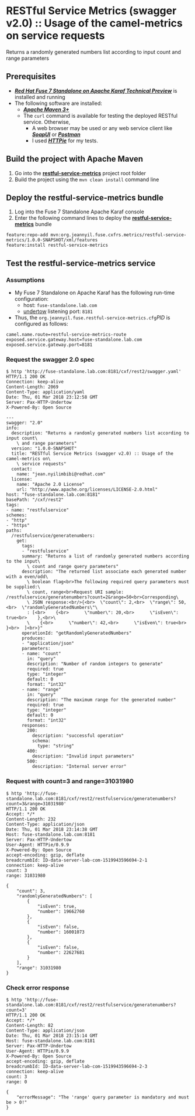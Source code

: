# RESTful Service Metrics (swagger v2.0) :: Usage of the camel-metrics on service requests

Returns a randomly generated numbers list according to input count and range parameters

## Prerequisites

- _**[Red Hat Fuse 7 Standalone on Apache Karaf Technical Preview](https://access.redhat.com/documentation/en-us/red_hat_jboss_fuse/7.0-tp/html/installing_on_apache_karaf/)**_ is installed 
and running
- The following software are installed:
  - _**[Apache Maven 3+](https://maven.apache.org/)**_
  - The ```curl``` command is available for testing the deployed RESTful service. Otherwise,
    - A web browser may be used or any web service client like _**[SoapUI](https://www.soapui.org/)**_ or _**[Postman](https://www.getpostman.com/)**_
    - I used _**[HTTPie](https://httpie.org/)**_ for my tests.

## Build the project with Apache Maven

1. Go into the **[restful-service-metrics](../restful-service-metrics)** project root folder
2. Build the project using the ```mvn clean install``` command line

## Deploy the restful-service-metrics bundle

1. Log into the Fuse 7 Standalone Apache Karaf console
2. Enter the following command lines to deploy the **[restful-service-metrics](../restful-service-metrics)** bundle
```
feature:repo-add mvn:org.jeannyil.fuse.cxfrs.metrics/restful-service-metrics/1.0.0-SNAPSHOT/xml/features
feature:install restful-service-metrics
```

## Test the restful-service-metrics service

### Assumptions
- My Fuse 7 Standalone on Apache Karaf has the following run-time configuration:
  - host: ```fuse-standalone.lab.com```
  - [undertow](http://undertow.io/) listening port: ```8181```
- Thus, the ```org.jeannyil.fuse.restful-service-metrics.cfg```*PID* is configured as follows:
```
camel.name.route=restful-service-metrics-route
exposed.service.gateway.host=fuse-standalone.lab.com
exposed.service.gateway.port=8181
```

### Request the swagger 2.0 spec

```
$ http 'http://fuse-standalone.lab.com:8181/cxf/rest2/swagger.yaml'
HTTP/1.1 200 OK
Connection: keep-alive
Content-Length: 2069
Content-Type: application/yaml
Date: Thu, 01 Mar 2018 23:12:58 GMT
Server: Pax-HTTP-Undertow
X-Powered-By: Open Source

---
swagger: "2.0"
info:
  description: "Returns a randomly generated numbers list according to input count\
    \ and range parameters"
  version: "1.0.0-SNAPSHOT"
  title: "RESTful Service Metrics (swagger v2.0) :: Usage of the camel-metrics on\
    \ service requests"
  contact:
    name: "jean.nyilimbibi@redhat.com"
  license:
    name: "Apache 2.0 License"
    url: "http://www.apache.org/licenses/LICENSE-2.0.html"
host: "fuse-standalone.lab.com:8181"
basePath: "/cxf/rest2"
tags:
- name: "restfulservice"
schemes:
- "http"
- "https"
paths:
  /restfulservice/generatenumbers:
    get:
      tags:
      - "restfulservice"
      summary: "Returns a list of randomly generated numbers according to the input\
        \ count and range query parameters"
      description: "The returned list associate each generated number with a even/odd\
        \ boolean flag<br>The following required query parameters must be supplied:\
        \ count, range<br>Request URI sample: /restfulservice/generatenumbers?count=2&range=50<br>Corresponding\
        \ JSON response:<br/>{<br>  \"count\": 2,<br>  \"range\": 50,<br>  \"randomlyGeneratedNumbers\"\
        : [<br>    {<br>      \"number\": 20,<br>      \"isEven\": true<br>    },<br>\
        \    {<br>      \"number\": 42,<br>      \"isEven\": true<br>    }<br>  ]<br>}"
      operationId: "getRandomlyGeneratedNumbers"
      produces:
      - "application/json"
      parameters:
      - name: "count"
        in: "query"
        description: "Number of random integers to generate"
        required: true
        type: "integer"
        default: 0
        format: "int32"
      - name: "range"
        in: "query"
        description: "The maximum range for the generated number"
        required: true
        type: "integer"
        default: 0
        format: "int32"
      responses:
        200:
          description: "successful operation"
          schema:
            type: "string"
        400:
          description: "Invalid input parameters"
        500:
          description: "Internal server error"
```

### Request with count=3 and range=31031980

```
$ http 'http://fuse-standalone.lab.com:8181/cxf/rest2/restfulservice/generatenumbers?count=3&range=31031980'
HTTP/1.1 200 OK
Accept: */*
Content-Length: 232
Content-Type: application/json
Date: Thu, 01 Mar 2018 23:14:38 GMT
Host: fuse-standalone.lab.com:8181
Server: Pax-HTTP-Undertow
User-Agent: HTTPie/0.9.9
X-Powered-By: Open Source
accept-encoding: gzip, deflate
breadcrumbId: ID-data-server-lab-com-1519943596694-2-1
connection: keep-alive
count: 3
range: 31031980

{
    "count": 3,
    "randomlyGeneratedNumbers": [
        {
            "isEven": true,
            "number": 19662760
        },
        {
            "isEven": false,
            "number": 16001073
        },
        {
            "isEven": false,
            "number": 22627681
        }
    ],
    "range": 31031980
}
```

### Check error response

```
$ http 'http://fuse-standalone.lab.com:8181/cxf/rest2/restfulservice/generatenumbers?count=3'
HTTP/1.1 200 OK
Accept: */*
Content-Length: 82
Content-Type: application/json
Date: Thu, 01 Mar 2018 23:15:14 GMT
Host: fuse-standalone.lab.com:8181
Server: Pax-HTTP-Undertow
User-Agent: HTTPie/0.9.9
X-Powered-By: Open Source
accept-encoding: gzip, deflate
breadcrumbId: ID-data-server-lab-com-1519943596694-2-3
connection: keep-alive
count: 3
range: 0

{
    "errorMessage": "The 'range' query parameter is mandatory and must be > 0!"
}
```
